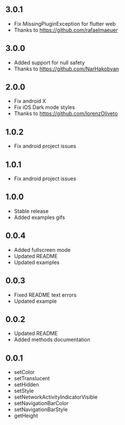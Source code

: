 ## 3.0.1
* Fix MissingPluginException for flutter web
* Thanks to https://github.com/rafaelmaeuer

## 3.0.0
* Added support for null safety
* Thanks to https://github.com/NarHakobyan

## 2.0.0
* Fix android X
* Fix iOS Dark mode styles
* Thanks to https://github.com/lorenzOliveto

## 1.0.2
* Fix android project issues

## 1.0.1
* Fix android project issues

## 1.0.0
* Stable release
* Added examples gifs

## 0.0.4
* Added fullscreen mode
* Updated README
* Updated examples

## 0.0.3
* Fixed README text errors
* Updated example

## 0.0.2
* Updated README
* Added methods documentation

## 0.0.1
* setColor
* setTranslucent
* setHidden
* setStyle
* setNetworkActivityIndicatorVisible
* setNavigationBarColor
* setNavigationBarStyle
* getHeight